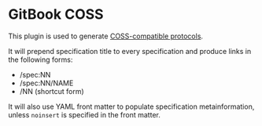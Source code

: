 GitBook COSS
============

This plugin is used to generate [COSS-compatible protocols](http://rfc.unprotocols.org/2/).

It will prepend specification title to every specification and produce links
in the following forms:

* /spec:NN
* /spec:NN/NAME
* /NN (shortcut form)

It will also use YAML front matter to populate specification metainformation, unless `noinsert` is specified in the front matter.

